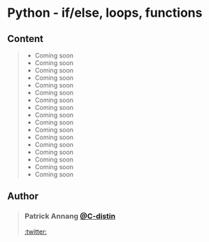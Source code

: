 # Python - if/else, loops, functions

## Content

> * Coming soon
> * Coming soon
> * Coming soon
> * Coming soon
> * Coming soon
> * Coming soon
> * Coming soon
> * Coming soon
> * Coming soon
> * Coming soon
> * Coming soon
> * Coming soon
> * Coming soon
> * Coming soon
> * Coming soon
> * Coming soon
> * Coming soon

## Author

> ### Patrick Annang [@C-distin](https://github.com/C-distin)
> [:twitter:](https://twitter.com/ataa_nkpa1)